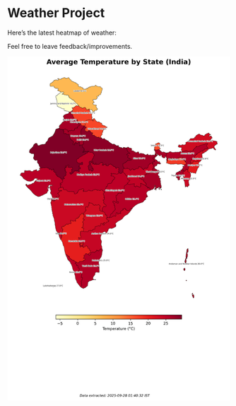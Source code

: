 # Weather Project

Here’s the latest heatmap of weather:

Feel free to leave feedback/improvements.

![India Heatmap](docs/assets/india_heatmap.png?v=D844BA)
